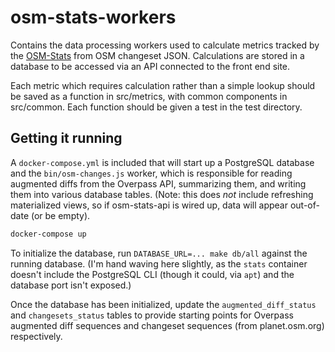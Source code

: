 # osm-stats-workers

Contains the data processing workers used to calculate metrics tracked by the [OSM-Stats](https://github.com/AmericanRedCross/osm-stats) from OSM changeset JSON. Calculations are stored in a database to be accessed via an API connected to the front end site.

Each metric which requires calculation rather than a simple lookup should be saved as a function in src/metrics, with common components in src/common. Each function should be given a test in the test directory.

## Getting it running

A `docker-compose.yml` is included that will start up a PostgreSQL database and the `bin/osm-changes.js` worker, which is responsible for reading augmented diffs from the Overpass API, summarizing them, and writing them into various database tables. (Note: this does *not* include refreshing materialized views, so if osm-stats-api is wired up, data will appear out-of-date (or be empty).

```bash
docker-compose up
```

To initialize the database, run `DATABASE_URL=... make db/all` against the running database. (I'm hand waving here slightly, as the `stats` container doesn't include the PostgreSQL CLI (though it could, via `apt`) and the database port isn't exposed.)

Once the database has been initialized, update the `augmented_diff_status` and `changesets_status` tables to provide starting points for Overpass augmented diff sequences and changeset sequences (from planet.osm.org) respectively.
